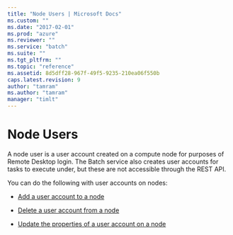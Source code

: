 ```yaml
---
title: "Node Users | Microsoft Docs"
ms.custom: ""
ms.date: "2017-02-01"
ms.prod: "azure"
ms.reviewer: ""
ms.service: "batch"
ms.suite: ""
ms.tgt_pltfrm: ""
ms.topic: "reference"
ms.assetid: 8d5dff28-967f-49f5-9235-210ea06f550b
caps.latest.revision: 9
author: "tamram"
ms.author: "tamram"
manager: "timlt"
---
```

# Node Users
  A node user is a user account created on a compute node for purposes of Remote Desktop login. The Batch service also creates user accounts for tasks to execute under, but these are not accessible through the REST API.  
  
 You can do the following with user accounts on nodes:  
  
-   [Add a user account to a node](../batchservice/add-a-user-account-to-a-node.md)  
  
-   [Delete a user account from a node](../batchservice/delete-a-user-account-from-a-node.md)  
  
-   [Update the properties of a user account on a node](../batchservice/update-the-properties-of-a-user-account-on-a-node.md)  
  
  